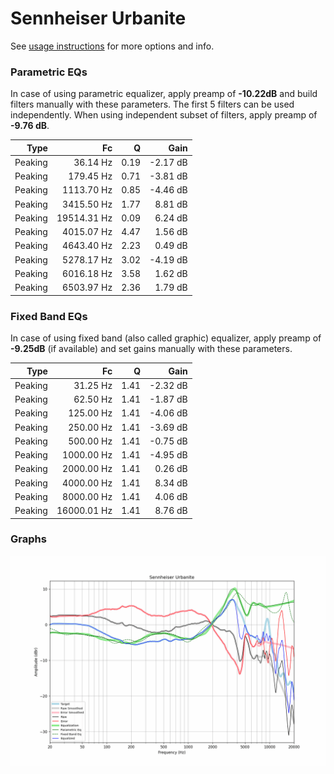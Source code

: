 # Sennheiser Urbanite
See [usage instructions](https://github.com/jaakkopasanen/AutoEq#usage) for more options and info.

### Parametric EQs
In case of using parametric equalizer, apply preamp of **-10.22dB** and build filters manually
with these parameters. The first 5 filters can be used independently.
When using independent subset of filters, apply preamp of **-9.76 dB**.

| Type    | Fc          |    Q | Gain     |
|--------:|------------:|-----:|---------:|
| Peaking | 36.14 Hz    | 0.19 | -2.17 dB |
| Peaking | 179.45 Hz   | 0.71 | -3.81 dB |
| Peaking | 1113.70 Hz  | 0.85 | -4.46 dB |
| Peaking | 3415.50 Hz  | 1.77 | 8.81 dB  |
| Peaking | 19514.31 Hz | 0.09 | 6.24 dB  |
| Peaking | 4015.07 Hz  | 4.47 | 1.56 dB  |
| Peaking | 4643.40 Hz  | 2.23 | 0.49 dB  |
| Peaking | 5278.17 Hz  | 3.02 | -4.19 dB |
| Peaking | 6016.18 Hz  | 3.58 | 1.62 dB  |
| Peaking | 6503.97 Hz  | 2.36 | 1.79 dB  |

### Fixed Band EQs
In case of using fixed band (also called graphic) equalizer, apply preamp of **-9.25dB**
(if available) and set gains manually with these parameters.

| Type    | Fc          |    Q | Gain     |
|--------:|------------:|-----:|---------:|
| Peaking | 31.25 Hz    | 1.41 | -2.32 dB |
| Peaking | 62.50 Hz    | 1.41 | -1.87 dB |
| Peaking | 125.00 Hz   | 1.41 | -4.06 dB |
| Peaking | 250.00 Hz   | 1.41 | -3.69 dB |
| Peaking | 500.00 Hz   | 1.41 | -0.75 dB |
| Peaking | 1000.00 Hz  | 1.41 | -4.95 dB |
| Peaking | 2000.00 Hz  | 1.41 | 0.26 dB  |
| Peaking | 4000.00 Hz  | 1.41 | 8.34 dB  |
| Peaking | 8000.00 Hz  | 1.41 | 4.06 dB  |
| Peaking | 16000.01 Hz | 1.41 | 8.76 dB  |

### Graphs
![](./Sennheiser%20Urbanite.png)